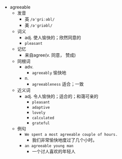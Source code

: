 - agreeable
  - 发音
    - 英 `/ə'griːəbl/`
    - 美 `/ə'ɡriəbl/`
  - 词义
    - adj. 使人愉快的；欣然同意的
    - `pleasant`
  - 记忆
    - 来自agree(v. 同意， 赞成)
  - 同根词
    - adv.
      - `agreeably` 愉快地
    - n.
      - `agreeableness` 适合；一致
  - 近义词
    - adj. 令人愉快的；适合的；和蔼可亲的
      - `pleasant`
      - `adaptive`
      - `lovely`
      - `calculated`
      - `grateful`
  - 例句
    - `We spent a most agreeable couple of hours.`
      - 我们非常愉快地度过了几个小时。
    - `an agreeable young man`
      - 一个讨人喜欢的年轻人

